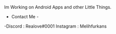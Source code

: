 

Im Working on Android Apps and other Little Things.



- Contact Me -

-Discord : Realove#0001
Instagram : Melihfurkans

